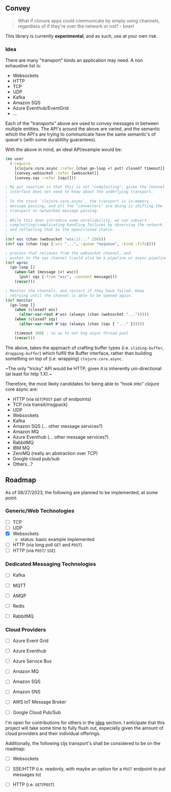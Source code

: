 ## Convey
> What if clonure apps could communicate by simply using channels, regardless of if they're over the network or not? - bnert

This library is currently **experimental**, and as such, use at your own
risk.

### Idea

There are many "transport" kinds an application may need. A non
exhaustive list is:

- Websockets
- HTTP
- TCP
- UDP
- Kafka
- Amazon SQS
- Azure Eventhub/EventGrid
- ...

Each of the "transports" above are used to convey messages in between
multiple entities. The API's around the above are varied, and the semantic
which the API's are trying to communicate have the same semantic's of queue's
(with some durablility guarantees).

With the above in mind, an ideal API/example would be:

```clojure
(ns user
  (:require
    [clojure.core.async :refer [chan go-loop <! put! closed? timeout]]
    [convey.websocket :refer [websocket]]
    [convey.sqs :refer [sqs]]))

; My gut reaction is that this is not "complecting", given the channel
; interface does not need to know about the underlying transport.
;
; In the stock `clojure.core.async`, the transport is in-memory
; message passing, and all the "connectors" are doing is shifting the
; transport to networked message passing.
;
; While this does introduce some unreliability, we can subvert
; complecting/complicating handling failures by observing the network link
; and reflecting that as the open/closed status.
;
(def wsc (chan (websocket "wss://..." 256)))
(def sqs (chan (sqs {:uri "...", :queue "myqueue", :kind :fifo})))

; process that recieves from the websocket channel, and
; pushes to the sqs channel (could also be a pipeline or async-pipeline)
(def wproc
  (go-loop []
    (when-let [message (<! wsc)]
      (put! sqs {:from "wsc", :content message}))
    (recur)))

; Monitor the channels, and restart if they have failed. Keep
; retrying until the channel is able to be opened again.
(def monitor
  (go-loop []
    (when (closed? wsc)
      (alter-var-root #'wsc (always (chan (websocket "...")))))
    (when (closed? sqs)
      (alter-var-root #'sqs (always (chan (sqs { "..." })))))

    (timeout 100) ; so as to not hog async thread pool
    (recur)))
```

The above, takes the approach of crafting buffer types (i.e. `sliding-buffer`, `dropping-buffer`)
which fulfill the Buffer interface, rather than building something on top of (i.e. wrapping)
`clojure.core.async`.

~The only "tricky" API would be HTTP, given it is inherently uni-directional
(at least for http 1.X).~


Therefore, the most likely candidates for
being able to "hook into" clojure core async are:
- HTTP (via `GET`/`POST` pair of endpoints)
- TCP (via transit/msgpack)
- UDP
- Websockets
- Kafka
- Amazon SQS (... other message services?)
- Amazon MQ
- Azure Eventhub (... other message services?)
- RabbitMQ
- IBM MQ
- ZeroMQ (really an abstraction over TCP)
- Google cloud pub/sub
- Others...?


## Roadmap

As of 08/27/2023, the following are planned to be implemented, at some point:

### Generic/Web Technologies
- [ ] TCP
- [ ] UDP
- [x] Websockets
  - status: basic example implemented
- [ ] HTTP (via long poll `GET` and `POST`)
- [ ] HTTP (via `POST`/ `SSE`)

### Dedicated Messaging Technologies
- [ ] Kafka
- [ ] MQTT
- [ ] AMQP
- [ ] Redis
- [ ] RabbitMQ


### Cloud Providers
- [ ] Azure Event Grid
- [ ] Azure Eventhub
- [ ] Azure Service Bus
- [ ] Amazon MQ
- [ ] Amazon SQS
- [ ] Amazon SNS
- [ ] AWS IoT Message Broker
- [ ] Google Cloud Pub/Sub


I'm open for contributions for others in the [idea](#idea) section. I anticipate
that this project will take some time to fully flush out, especially given
the amount of cloud providers and their individual offerings.


Additionally, the following cljs transport's shall be considered to be
on the roadmap:
- [ ] Websockets
- [ ] SSE/HTTP (i.e. readonly, with maybe an option for a `POST` endpoint to put messages to)
- [ ] HTTP (i.e. `GET`/`POST`)

